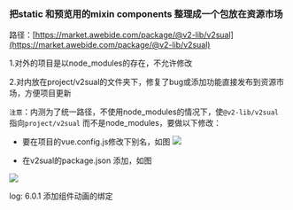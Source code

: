 ### 把static 和预览用的mixin components 整理成一个包放在资源市场
路径：[https://market.awebide.com/package/@v2-lib/v2sual](https://market.awebide.com/package/@v2-lib/v2sual)

1.对外的项目是以node_modules的存在，不允许修改

2.对内放在project/v2sual的文件夹下，修复了bug或添加功能直接发布到资源市场，方便项目更新

  `注意`：内测为了统一路径，不使用node_modules的情况下，使`@v2-lib/v2sual` 指向`project/v2sual` 而不是node_modules，要做以下修改：

  - 要在项目的vue.config.js修改下别名，如图
  ![](http://www.awebide.com:48000/showdoc/Public/Uploads/2019-08-08/5d4bf28a252bb.png)

 - 在v2sual的package.json 添加，如图

![](http://www.awebide.com:48000/showdoc/Public/Uploads/2019-08-08/5d4bf2dff419c.png)

log:
6.0.1 添加组件动画的绑定
